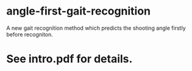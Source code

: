 # angle-first-gait-recognition
A new gait recognition method which predicts the shooting angle firstly before recogniton.

# See intro.pdf for details.
